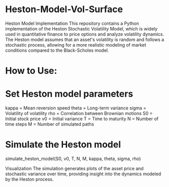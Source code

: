 # Heston-Model-Vol-Surface

Heston Model Implementation
This repository contains a Python implementation of the Heston Stochastic Volatility Model, which is widely used in quantitative finance to price options and analyze volatility dynamics. The Heston model assumes that an asset's volatility is random and follows a stochastic process, allowing for a more realistic modeling of market conditions compared to the Black-Scholes model.

# How to Use:

# Set Heston model parameters
kappa = Mean reversion speed
theta = Long-term variance
sigma = Volatility of volatility
rho = Correlation between Brownian motions
S0 = Initial stock price
v0 = Initial variance
T = Time to maturity
N = Number of time steps
M = Number of simulated paths

# Simulate the Heston model
simulate_heston_model(S0, v0, T, N, M, kappa, theta, sigma, rho)

Visualization
The simulation generates plots of the asset price and stochastic variance over time, providing insight into the dynamics modeled by the Heston process.
